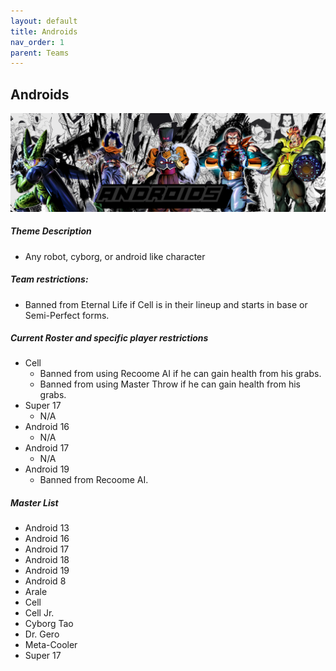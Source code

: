 ```yaml
---
layout: default
title: Androids
nav_order: 1
parent: Teams
---
```

## Androids 

![](../images/androids.jpg)

##### Theme Description
- Any robot, cyborg, or android like character

##### Team restrictions:
  -  Banned from Eternal Life if Cell is in their lineup and starts in base or Semi-Perfect forms.

##### Current Roster and specific player restrictions

- Cell
  -  Banned from using Recoome AI if he can gain health from his grabs.
  -  Banned from using Master Throw if he can gain health from his grabs.
- Super 17
  - N/A
- Android 16
  - N/A
- Android 17
  - N/A
- Android 19
  - Banned from Recoome AI.
  
##### Master List
  - Android 13
  - Android 16
  - Android 17
  - Android 18
  - Android 19
  - Android 8
  - Arale
  - Cell
  - Cell Jr.
  - Cyborg Tao
  - Dr. Gero
  - Meta-Cooler
  - Super 17